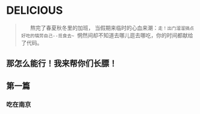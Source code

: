# DELICIOUS

> &nbsp;&nbsp;&nbsp;&nbsp;&nbsp;&nbsp;熬完了春夏秋冬里的加班，
>当假期来临时的心血来潮：`走！出门溜溜搞点好吃的犒劳自己--觅食去~`
>&nbsp;惘然间却不知道去哪儿逛去哪吃，你的时间都献给了代码。

## 那怎么能行！我来帮你们长膘！
## 第一篇
### 吃在南京

